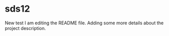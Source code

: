 # sds12
New test
I am editing the README file. Adding some more details about the project description.
